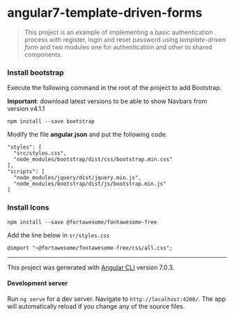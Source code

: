 # angular7-template-driven-forms

> This project is an example of implementing a basic authentication process with register, login and reset password using _template-driven form_ and two modules one for authentication and other to shared components.

### Install bootstrap

Execute the following command in the root of the project to add Bootstrap.

**Important**:  download latest versions to be able to show Navbars from version v4.1.1

    npm install --save bootstrap

Modify the file **angular.json** and put the following code.

    "styles": [
      "src/styles.css",
      "node_modules/bootstrap/dist/css/bootstrap.min.css"
    ],
    "scripts": [
      "node_modules/jquery/dist/jquery.min.js",
      "node_modules/bootstrap/dist/js/bootstrap.min.js"
    ]

### Install Icons
```
npm install --save @fortawesome/fontawesome-free

```
Add the line below in `sr/styles.css`
```
@import "~@fortawesome/fontawesome-free/css/all.css";

```

--------------------------------

This project was generated with [Angular CLI](https://github.com/angular/angular-cli) version 7.0.3.

#### Development server

Run `ng serve` for a dev server. Navigate to `http://localhost:4200/`. The app will automatically reload if you change any of the source files.

